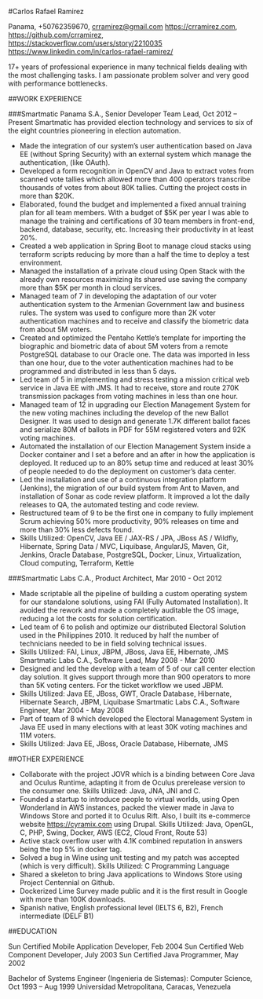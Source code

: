 #Carlos Rafael Ramirez

Panama, +50762359670, crramirez@gmail.com
https://crramirez.com, https://github.com/crramirez, https://stackoverflow.com/users/story/2210035 
https://www.linkedin.com/in/carlos-rafael-ramirez/  



17+ years of professional experience in many technical fields dealing with the most challenging tasks. I am passionate problem solver and very good with performance bottlenecks.

##WORK EXPERIENCE

###Smartmatic Panama S.A., Senior Developer Team Lead, Oct 2012 – Present
Smartmatic has provided election technology and services to six of the eight countries pioneering in election automation.
* Made the integration of our system’s user authentication based on Java EE (without Spring Security) with an external system which manage the authentication, (like OAuth). 
* Developed a form recognition in OpenCV and Java to extract votes from scanned vote tallies which allowed more than 400 operators transcribe thousands of votes from about 80K tallies. Cutting the project costs in more than $20K.
* Elaborated, found the budget and implemented a fixed annual training plan for all team members. With a budget of $5K per year I was able to manage the training and certifications of 30 team members in front-end, backend, database, security, etc. Increasing their productivity in at least 20%.
* Created a web application in Spring Boot to manage cloud stacks using terraform scripts reducing by more than a half the time to deploy a test environment.
* Managed the installation of a private cloud using Open Stack with the already own resources maximizing its shared use saving the company more than $5K per month in cloud services.
* Managed team of 7 in developing the adaptation of our voter authentication system to the Armenian Government law and business rules. The system was used to configure more than 2K voter authentication machines and to receive and classify the biometric data from about 5M voters.
* Created and optimized the Pentaho Kettle’s template for importing the biographic and biometric data of about 5M voters from a remote PostgreSQL database to our Oracle one. The data was imported in less than one hour, due to the voter authentication machines had to be programmed and distributed in less than 5 days.
* Led team of 5 in implementing and stress testing a mission critical web service in Java EE with JMS. It had to receive, store and route 270K transmission packages from voting machines in less than one hour.
* Managed team of 12 in upgrading our Election Management System for the new voting machines including the develop of the new Ballot Designer. It was used to design and generate 1.7K different ballot faces and serialize 80M of ballots in PDF for 55M registered voters and 92K voting machines.
* Automated the installation of our Election Management System inside a Docker container and I set a before and an after in how the application is deployed. It reduced up to an 80% setup time and reduced at least 30% of people needed to do the deployment on customer’s data center.
* Led the installation and use of a continuous integration platform (Jenkins), the migration of our build system from Ant to Maven, and installation of Sonar as code review platform. It improved a lot the daily releases to QA, the automated testing and code review.
* Restructured team of 9 to be the first one in company to fully implement Scrum achieving 50% more productivity, 90% releases on time and more than 30% less defects found. 
* Skills Utilized: OpenCV, Java EE / JAX-RS / JPA, JBoss AS / Wildfly, Hibernate, Spring Data / MVC, Liquibase, AngularJS, Maven, Git, Jenkins, Oracle Database, PostgreSQL, Docker, Linux, Virtualization, Cloud computing, Terraform, Kettle

###Smartmatic Labs C.A., Product Architect, Mar 2010 - Oct 2012
* Made scriptable all the pipeline of building a custom operating system for our standalone solutions, using FAI (Fully Automated Installation). It avoided the rework and made a completely auditable the OS image, reducing a lot the costs for solution certification.
* Led team of 6 to polish and optimize our distributed Electoral Solution used in the Philippines 2010. It reduced by half the number of technicians needed to be in field solving technical issues. 
* Skills Utilized: FAI, Linux, JBPM, JBoss, Java EE, Hibernate, JMS
Smartmatic Labs C.A., Software Lead, May 2008 - Mar 2010
* Designed and led the develop with a team of 5 of our call center election day solution. It gives support through more than 900 operators to more than 5K voting centers. For the ticket workflow we used JBPM.
* Skills Utilized: Java EE, JBoss, GWT, Oracle Database, Hibernate, Hibernate Search, JBPM, Liquibase
Smartmatic Labs C.A., Software Engineer, Mar 2004 - May 2008
* Part of team of 8 which developed the Electoral Management System in Java EE used in many elections with at least 30K voting machines and 11M voters.
* Skills Utilized: Java EE, JBoss, Oracle Database, Hibernate, JMS

##OTHER EXPERIENCE
* Collaborate with the project JOVR which is a binding between Core Java and Oculus Runtime, adapting it from de Oculus prerelease version to the consumer one. Skills Utilized: Java, JNA, JNI and C.
* Founded a startup to introduce people to virtual worlds, using Open Wonderland in AWS instances, packed the viewer made in Java to Windows Store and ported it to Oculus Rift. Also, I built its e-commerce website https://cyramix.com using Drupal. Skills Utilized: Java, OpenGL, C, PHP, Swing, Docker, AWS (EC2, Cloud Front, Route 53)
* Active stack overflow user with 4.1K combined reputation in answers being the top 5% in docker tag.
* Solved a bug in Wine using unit testing and my patch was accepted (which is very difficult). Skills Utilized: C Programming Language
* Shared a skeleton to bring Java applications to Windows Store using Project Centennial on Github.
* Dockerized Lime Survey made public and it is the first result in Google with more than 100K downloads.
* Spanish native, English professional level (IELTS 6, B2), French intermediate (DELF B1)

##EDUCATION 

Sun Certified Mobile Application Developer, Feb 2004
Sun Certified Web Component Developer, July 2003
Sun Certified Java Programmer, May 2002

Bachelor of Systems Engineer (Ingenieria de Sistemas): Computer Science, Oct 1993 – Aug 1999
Universidad Metropolitana, Caracas, Venezuela

